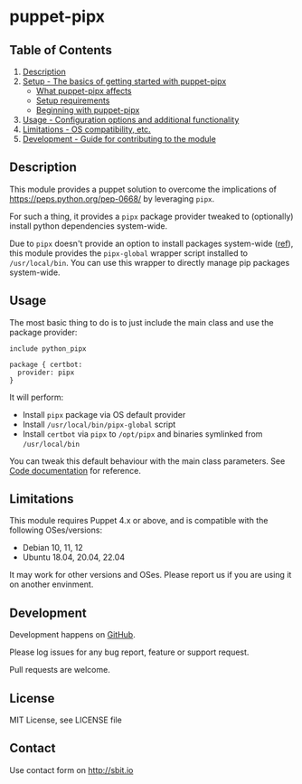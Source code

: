 # puppet-pipx

## Table of Contents

1. [Description](#description)
1. [Setup - The basics of getting started with puppet-pipx](#setup)
    * [What puppet-pipx affects](#what-puppet_pipx-affects)
    * [Setup requirements](#setup-requirements)
    * [Beginning with puppet-pipx](#beginning-with-puppet_pipx)
1. [Usage - Configuration options and additional functionality](#usage)
1. [Limitations - OS compatibility, etc.](#limitations)
1. [Development - Guide for contributing to the module](#development)

## Description

This module provides a puppet solution to overcome the implications of
https://peps.python.org/pep-0668/ by leveraging `pipx`.

For such a thing, it provides a `pipx` package provider tweaked to
(optionally) install python dependencies system-wide.

Due to `pipx` doesn't provide an option to install packages system-wide ([ref](https://github.com/pypa/pipx/issues/754)),
this module provides the `pipx-global` wrapper script installed to `/usr/local/bin`.
You can use this wrapper to directly manage pip packages system-wide.

## Usage

The most basic thing to do is to just include the main class and use the package provider:

```
include python_pipx

package { certbot:
  provider: pipx
}
```

It will perform:
 * Install `pipx` package via OS default provider
 * Install `/usr/local/bin/pipx-global` script
 * Install `certbot` via `pipx` to `/opt/pipx` and binaries symlinked from `/usr/local/bin`

You can tweak this default behaviour with the main class parameters. See [Code documentation](./doc/) for reference.


## Limitations

This module requires Puppet 4.x or above, and is compatible with the following OSes/versions:

 * Debian 10, 11, 12
 * Ubuntu 18.04, 20.04, 22.04

It may work for other versions and OSes. Please report us if you are using it on another envinment.

## Development

Development happens on [GitHub](https://github.com/sbitio/puppet-pipx).

Please log issues for any bug report, feature or support request.

Pull requests are welcome.


## License

MIT License, see LICENSE file


## Contact

Use contact form on http://sbit.io
